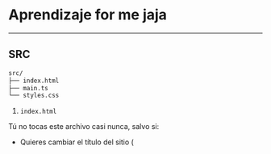 # Aprendizaje for me jaja

---

## SRC

```bash
src/
├── index.html
├── main.ts
└── styles.css
```

1. `index.html`

Tú no tocas este archivo casi nunca, salvo si:

* Quieres cambiar el título del sitio (<title>).
* Agregar meta etiquetas (SEO, icono, etc).
* O incluir scripts globales externos (raro en apps Angular).

2. `main.ts`

No necesitas modificarlo, salvo que quieras:

* Agregar algo global (por ejemplo, un provideHttpClient()).
* Cambiar el componente raíz (rara vez).
  
3. `styles.css`

Usualmente se usa para:

* Definir fuentes, colores globales, variables CSS, etc.
* Resetear márgenes y estilos del navegador.

---

## APP

1. `app.config.ts`

Es como el “panel de control” que conecta Angular con tus rutas y servicios globales.
Normalmente solo se modifica una vez, al agregar nuevas rutas o providers.

2. `app.css`

Archivo de estilos solo del componente raíz (App).

No afecta a otros componentes (por ejemplo, sidebar.css o dashboard.css son independientes).

Se usa para dar estructura visual a la app: espacio para el menú, márgenes, colores de fondo, etc.

3. `app.html`

Este archivo define la estructura principal (layout) de tu aplicación.

Aquí se renderiza el `Sidebar` y el contenido que cambia según la ruta.

Es como el esqueleto del sitio: a la izquierda el menú, a la derecha el contenido dinámico.
  
4. `app.routers.ts`

Define todas las rutas de navegación de tu aplicación.

Cada ruta indica:
* Qué componente se muestra.
* En qué URL se muestra.

Es el “mapa” de la aplicación.

Cada `path` = una página, cada `component` = su contenido.
  
5. `app.spec.ts`

Archivo de **tests automáticos** (pruebas unitarias). Angular lo crea por defecto, pero si no estás haciendo testing, puedes ignorarlo.

Sirve para comprobar que tu app funcione correctamente de forma automática.

6. `app.ts`

Es el componente raíz de la app, también conocido como root component.

Aquí se importan:

* El `Sidebar` (menú lateral).
* El `RouterOutlet` (para mostrar las páginas según la ruta).
* Otros componentes globales.

Es la “carcasa” donde se muestra todo lo demás. Aquí se conectan los componentes principales.
